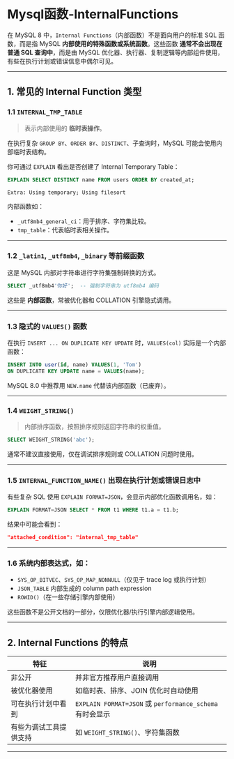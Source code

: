 # Mysql函数-InternalFunctions

在 MySQL 8 中，`Internal Functions`（内部函数）不是面向用户的标准 SQL 函数，而是指 MySQL **内部使用的特殊函数或系统函数**。这些函数 **通常不会出现在普通 SQL 查询中**，而是由 MySQL 优化器、执行器、复制逻辑等内部组件使用，有些在执行计划或错误信息中偶尔可见。


---

## 1. 常见的 Internal Function 类型

### 1.1 `INTERNAL_TMP_TABLE`
> 表示内部使用的 **临时表操作**。

在执行复杂 `GROUP BY`、`ORDER BY`、`DISTINCT`、子查询时，MySQL 可能会使用内部临时表结构。

你可通过 `EXPLAIN` 看出是否创建了 Internal Temporary Table：

```sql
EXPLAIN SELECT DISTINCT name FROM users ORDER BY created_at;
```

```text
Extra: Using temporary; Using filesort
```

内部函数如：
- `_utf8mb4_general_ci`：用于排序、字符集比较。
- `tmp_table`：代表临时表相关操作。

---

### 1.2 `_latin1`, `_utf8mb4`, `_binary` 等前缀函数
这是 MySQL 内部对字符串进行字符集强制转换的方式。

```sql
SELECT _utf8mb4'你好';  -- 强制字符串为 utf8mb4 编码
```

这些是 **内部函数**，常被优化器和 COLLATION 引擎隐式调用。

---

### 1.3 隐式的 `VALUES()` 函数
在执行 `INSERT ... ON DUPLICATE KEY UPDATE` 时，`VALUES(col)` 实际是一个内部函数：

```sql
INSERT INTO user(id, name) VALUES(1, 'Tom')
ON DUPLICATE KEY UPDATE name = VALUES(name);
```

MySQL 8.0 中推荐用 `NEW.name` 代替该内部函数（已废弃）。

---

### 1.4 `WEIGHT_STRING()`
> 内部排序函数，按照排序规则返回字符串的权重值。

```sql
SELECT WEIGHT_STRING('abc');
```

通常不建议直接使用，仅在调试排序规则或 COLLATION 问题时使用。

---

### 1.5 `INTERNAL_FUNCTION_NAME()` 出现在执行计划或错误日志中
有些复杂 SQL 使用 `EXPLAIN FORMAT=JSON`，会显示内部优化函数调用名，如：

```sql
EXPLAIN FORMAT=JSON SELECT * FROM t1 WHERE t1.a = t1.b;
```

结果中可能会看到：
```json
"attached_condition": "internal_tmp_table"
```

---

### 1.6 系统内部表达式，如：
- `SYS_OP_BITVEC`、`SYS_OP_MAP_NONNULL`（仅见于 trace log 或执行计划）
- `JSON_TABLE` 内部生成的 column path expression
- `ROWID()`（在一些存储引擎内部使用）

这些函数不是公开文档的一部分，仅限优化器/执行引擎内部逻辑使用。

---

## 2. Internal Functions 的特点

| 特征 | 说明 |
|------|------|
| 非公开 | 并非官方推荐用户直接调用 |
| 被优化器使用 | 如临时表、排序、JOIN 优化时自动使用 |
| 可在执行计划中看到 | `EXPLAIN FORMAT=JSON` 或 `performance_schema` 有时会显示 |
| 有些为调试工具提供支持 | 如 `WEIGHT_STRING()`、字符集函数 |

---

